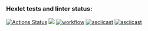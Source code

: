 ### Hexlet tests and linter status:
[![Actions Status](https://github.com/shakshin-01/frontend-project-lvl1/workflows/hexlet-check/badge.svg)](https://github.com/shakshin-01/frontend-project-lvl1/actions)
<a href="https://codeclimate.com/github/codeclimate/codeclimate/maintainability"><img src="https://api.codeclimate.com/v1/badges/a99a88d28ad37a79dbf6/maintainability" /></a>
[![workflow](https://github.com/shakshin-01/frontend-project-lvl1/actions/workflows/node.js.yml/badge.svg)](https://github.com/shakshin-01/frontend-project-lvl1/actions/workflows/node.js.yml)
[![asciicast](https://asciinema.org/a/cBqzNfsaAtvKZOt9e7WzX2jUK.svg)](https://asciinema.org/a/cBqzNfsaAtvKZOt9e7WzX2jUK)
[![asciicast](https://asciinema.org/a/oqEZxy3LJVKCzKSFu6xKXg3NE.svg)](https://asciinema.org/a/oqEZxy3LJVKCzKSFu6xKXg3NE)
